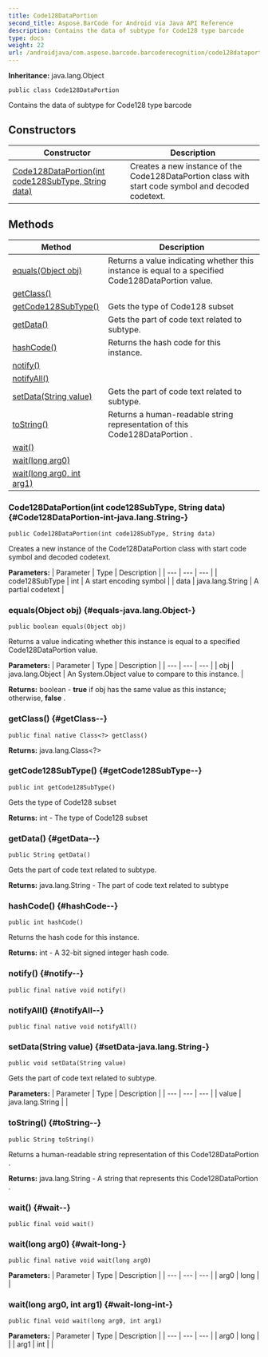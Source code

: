 ```yaml
---
title: Code128DataPortion
second_title: Aspose.BarCode for Android via Java API Reference
description: Contains the data of subtype for Code128 type barcode
type: docs
weight: 22
url: /androidjava/com.aspose.barcode.barcoderecognition/code128dataportion/
---
```

**Inheritance:**
java.lang.Object
```
public class Code128DataPortion
```

Contains the data of subtype for Code128 type barcode
## Constructors

| Constructor | Description |
| --- | --- |
| [Code128DataPortion(int code128SubType, String data)](#Code128DataPortion-int-java.lang.String-) | Creates a new instance of the  Code128DataPortion  class with start code symbol and decoded codetext. |
## Methods

| Method | Description |
| --- | --- |
| [equals(Object obj)](#equals-java.lang.Object-) | Returns a value indicating whether this instance is equal to a specified  Code128DataPortion  value. |
| [getClass()](#getClass--) |  |
| [getCode128SubType()](#getCode128SubType--) | Gets the type of Code128 subset |
| [getData()](#getData--) | Gets the part of code text related to subtype. |
| [hashCode()](#hashCode--) | Returns the hash code for this instance. |
| [notify()](#notify--) |  |
| [notifyAll()](#notifyAll--) |  |
| [setData(String value)](#setData-java.lang.String-) | Gets the part of code text related to subtype. |
| [toString()](#toString--) | Returns a human-readable string representation of this  Code128DataPortion . |
| [wait()](#wait--) |  |
| [wait(long arg0)](#wait-long-) |  |
| [wait(long arg0, int arg1)](#wait-long-int-) |  |
### Code128DataPortion(int code128SubType, String data) {#Code128DataPortion-int-java.lang.String-}
```
public Code128DataPortion(int code128SubType, String data)
```


Creates a new instance of the  Code128DataPortion  class with start code symbol and decoded codetext.

**Parameters:**
| Parameter | Type | Description |
| --- | --- | --- |
| code128SubType | int | A start encoding symbol |
| data | java.lang.String | A partial codetext |

### equals(Object obj) {#equals-java.lang.Object-}
```
public boolean equals(Object obj)
```


Returns a value indicating whether this instance is equal to a specified  Code128DataPortion  value.

**Parameters:**
| Parameter | Type | Description |
| --- | --- | --- |
| obj | java.lang.Object | An System.Object value to compare to this instance. |

**Returns:**
boolean -  **true**  if obj has the same value as this instance; otherwise,  **false** .
### getClass() {#getClass--}
```
public final native Class<?> getClass()
```




**Returns:**
java.lang.Class<?>
### getCode128SubType() {#getCode128SubType--}
```
public int getCode128SubType()
```


Gets the type of Code128 subset

**Returns:**
int - The type of Code128 subset
### getData() {#getData--}
```
public String getData()
```


Gets the part of code text related to subtype.

**Returns:**
java.lang.String - The part of code text related to subtype
### hashCode() {#hashCode--}
```
public int hashCode()
```


Returns the hash code for this instance.

**Returns:**
int - A 32-bit signed integer hash code.
### notify() {#notify--}
```
public final native void notify()
```




### notifyAll() {#notifyAll--}
```
public final native void notifyAll()
```




### setData(String value) {#setData-java.lang.String-}
```
public void setData(String value)
```


Gets the part of code text related to subtype.

**Parameters:**
| Parameter | Type | Description |
| --- | --- | --- |
| value | java.lang.String |  |

### toString() {#toString--}
```
public String toString()
```


Returns a human-readable string representation of this  Code128DataPortion .

**Returns:**
java.lang.String - A string that represents this  Code128DataPortion .
### wait() {#wait--}
```
public final void wait()
```




### wait(long arg0) {#wait-long-}
```
public final native void wait(long arg0)
```




**Parameters:**
| Parameter | Type | Description |
| --- | --- | --- |
| arg0 | long |  |

### wait(long arg0, int arg1) {#wait-long-int-}
```
public final void wait(long arg0, int arg1)
```




**Parameters:**
| Parameter | Type | Description |
| --- | --- | --- |
| arg0 | long |  |
| arg1 | int |  |

